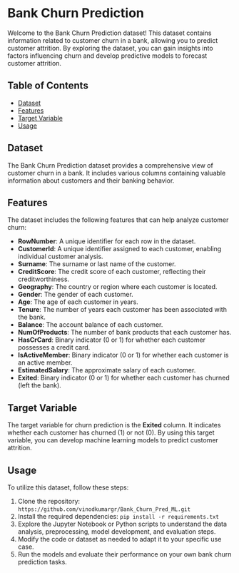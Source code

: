# Bank Churn Prediction

Welcome to the Bank Churn Prediction dataset! This dataset contains information related to customer churn in a bank, allowing you to predict customer attrition. By exploring the dataset, you can gain insights into factors influencing churn and develop predictive models to forecast customer attrition.

## Table of Contents
- [Dataset](#dataset)
- [Features](#features)
- [Target Variable](#target-variable)
- [Usage](#usage)

## Dataset

The Bank Churn Prediction dataset provides a comprehensive view of customer churn in a bank. It includes various columns containing valuable information about customers and their banking behavior.

## Features

The dataset includes the following features that can help analyze customer churn:

- **RowNumber**: A unique identifier for each row in the dataset.
- **CustomerId**: A unique identifier assigned to each customer, enabling individual customer analysis.
- **Surname**: The surname or last name of the customer.
- **CreditScore**: The credit score of each customer, reflecting their creditworthiness.
- **Geography**: The country or region where each customer is located.
- **Gender**: The gender of each customer.
- **Age**: The age of each customer in years.
- **Tenure**: The number of years each customer has been associated with the bank.
- **Balance**: The account balance of each customer.
- **NumOfProducts**: The number of bank products that each customer has.
- **HasCrCard**: Binary indicator (0 or 1) for whether each customer possesses a credit card.
- **IsActiveMember**: Binary indicator (0 or 1) for whether each customer is an active member.
- **EstimatedSalary**: The approximate salary of each customer.
- **Exited**: Binary indicator (0 or 1) for whether each customer has churned (left the bank).

## Target Variable

The target variable for churn prediction is the **Exited** column. It indicates whether each customer has churned (1) or not (0). By using this target variable, you can develop machine learning models to predict customer attrition.

## Usage

To utilize this dataset, follow these steps:

1. Clone the repository: `https://github.com/vinodkumargr/Bank_Churn_Pred_ML.git`
2. Install the required dependencies: `pip install -r requirements.txt`
3. Explore the Jupyter Notebook or Python scripts to understand the data analysis, preprocessing, model development, and evaluation steps.
4. Modify the code or dataset as needed to adapt it to your specific use case.
5. Run the models and evaluate their performance on your own bank churn prediction tasks.

